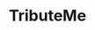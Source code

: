---
title: TributeMe
crosslinks:
- gifrequests
- Emma_Mason
- GoneMild
- Hotwife
- PlayfulPikachu
- noellespanties
- feet
- gonewild
- WouldYouFuckMyWife
- grammar
- chickflixxx
---